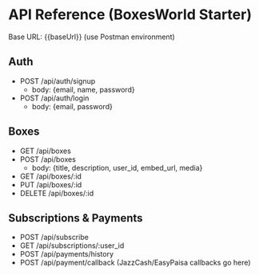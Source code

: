 # API Reference (BoxesWorld Starter)

Base URL: {{baseUrl}} (use Postman environment)

## Auth
- POST /api/auth/signup
  - body: {email, name, password}
- POST /api/auth/login
  - body: {email, password}

## Boxes
- GET /api/boxes
- POST /api/boxes
  - body: {title, description, user_id, embed_url, media}
- GET /api/boxes/:id
- PUT /api/boxes/:id
- DELETE /api/boxes/:id

## Subscriptions & Payments
- POST /api/subscribe
- GET /api/subscriptions/:user_id
- POST /api/payments/history
- POST /api/payment/callback (JazzCash/EasyPaisa callbacks go here)

